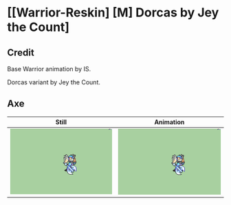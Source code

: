 # [\[Warrior-Reskin\] \[M\] Dorcas by Jey the Count]

## Credit

Base Warrior animation by IS. 

Dorcas variant by Jey the Count.
	
## Axe

| Still | Animation |
| :---: | :-------: |
| ![Axe still](./Axe_000.png) | ![Axe animation](./Axe.gif) |
